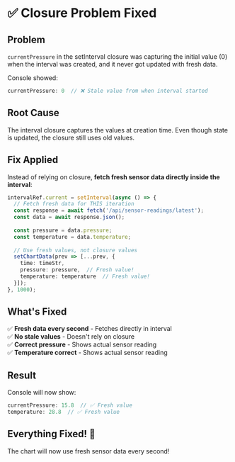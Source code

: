 # ✅ Closure Problem Fixed

## Problem

`currentPressure` in the setInterval closure was capturing the initial value (0) when the interval was created, and it never got updated with fresh data.

Console showed:
```javascript
currentPressure: 0  // ❌ Stale value from when interval started
```

## Root Cause

The interval closure captures the values at creation time. Even though state is updated, the closure still uses old values.

## Fix Applied

Instead of relying on closure, **fetch fresh sensor data directly inside the interval**:

```typescript
intervalRef.current = setInterval(async () => {
  // Fetch fresh data for THIS iteration
  const response = await fetch('/api/sensor-readings/latest');
  const data = await response.json();
  
  const pressure = data.pressure;
  const temperature = data.temperature;
  
  // Use fresh values, not closure values
  setChartData(prev => [...prev, {
    time: timeStr,
    pressure: pressure,  // Fresh value!
    temperature: temperature  // Fresh value!
  }]);
}, 1000);
```

## What's Fixed

✅ **Fresh data every second** - Fetches directly in interval  
✅ **No stale values** - Doesn't rely on closure  
✅ **Correct pressure** - Shows actual sensor reading  
✅ **Temperature correct** - Shows actual sensor reading  

## Result

Console will now show:
```javascript
currentPressure: 15.8  // ✅ Fresh value
temperature: 28.8  // ✅ Fresh value
```

## Everything Fixed! 🎉

The chart will now use fresh sensor data every second!

